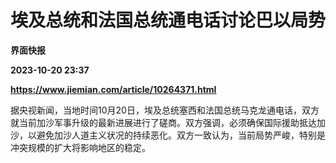 # 埃及总统和法国总统通电话讨论巴以局势
**界面快报**

**2023-10-20 23:37**

**https://www.jiemian.com/article/10264371.html**

据央视新闻，当地时间10月20日，埃及总统塞西和法国总统马克龙通电话，双方就当前加沙军事升级的最新进展进行了磋商。双方强调，必须确保国际援助抵达加沙，以避免加沙人道主义状况的持续恶化。双方一致认为，当前局势严峻，特别是冲突规模的扩大将影响地区的稳定。